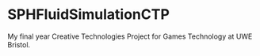 # SPHFluidSimulationCTP
My final year Creative Technologies Project for Games Technology at UWE Bristol.
